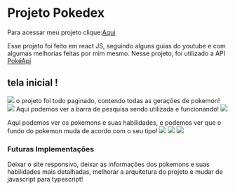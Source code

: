 # Projeto Pokedex

Para acessar meu projeto clique:<a href="https://pokedex-italo.vercel.app/">Aqui</a>

Esse projeto foi feito em react JS, seguindo alguns guias do youtube e com algumas melhorias feitas por mim mesmo.
Nesse projeto, foi utilizado a API <a href="https://pokeapi.co/">PokéApi</a>

## tela inicial !

<img src="https://i.imgur.com/hjOZL9b.png">
o projeto foi todo paginado, contendo todas as gerações de pokemon!
<img src="https://i.imgur.com/h5ncn0S.png">
Aqui podemos ver a barra de pesquisa sendo utilizada e funcionando!
<img src="https://i.imgur.com/pN8YWmS.png">

Aqui podemos ver os pokemons e suas habilidades, e podemos ver que o fundo do pokemon muda de acordo com o seu tipo!
<img src="https://i.imgur.com/7BXfp3L.png">
<img src="https://i.imgur.com/RkLuV1j.png">
<img src="https://i.imgur.com/nQsVhxn.png">

### Futuras Implementações

Deixar o site responsivo, deixar as informações dos pokemons e suas habilidades mais detalhadas, melhorar a arquitetura do projeto
e mudar de javascript para typescript!